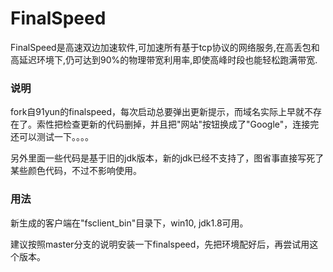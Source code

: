 # FinalSpeed
FinalSpeed是高速双边加速软件,可加速所有基于tcp协议的网络服务,在高丢包和高延迟环境下,仍可达到90%的物理带宽利用率,即使高峰时段也能轻松跑满带宽.

### 说明

fork自91yun的finalspeed，每次启动总要弹出更新提示，而域名实际上早就不存在了。索性把检查更新的代码删掉，并且把"网站"按钮换成了"Google"，连接完还可以测试一下。。。。

另外里面一些代码是基于旧的jdk版本，新的jdk已经不支持了，图省事直接写死了某些颜色代码，不过不影响使用。

### 用法

新生成的客户端在"fsclient_bin"目录下，win10, jdk1.8可用。

建议按照master分支的说明安装一下finalspeed，先把环境配好后，再尝试用这个版本。